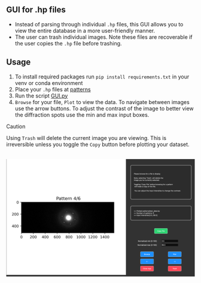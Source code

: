 ## GUI for .hp files
- Instead of parsing through individual ```.hp``` files, this GUI allows you to view the entire database in a more user-friendly manner. 
- The user can trash individual images. Note these files are recoverable if the user copies the ```.hp``` file before trashing. 
## Usage
1. To install required packages run ```pip install requirements.txt``` in your venv or conda environment
2. Place your ```.hp``` files at [patterns](patterns)
3. Run the script [GUI.py](GUI.py)
4. ```Browse``` for your file, ```Plot``` to view the data. To navigate between images use the arrow buttons. To adjust the contrast of the image to better view the diffraction spots use the min and max input boxes.

> [!CAUTION]
> Using ```Trash``` will delete the current image you are viewing. This is irreversible unless you toggle the ```Copy``` button before plotting your dataset.

\
![GUI](img/demo.png)
